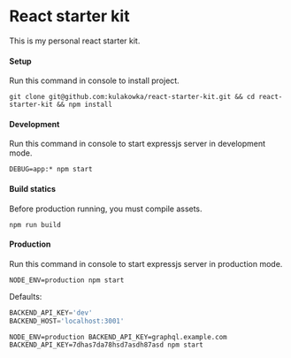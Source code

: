 # React starter kit

This is my personal react starter kit. 

#### Setup

Run this command in console to install project.

```
git clone git@github.com:kulakowka/react-starter-kit.git && cd react-starter-kit && npm install
```

#### Development

Run this command in console to start expressjs server in development mode.

```
DEBUG=app:* npm start
```

#### Build statics

Before production running, you must compile assets.

```
npm run build
```

#### Production

Run this command in console to start expressjs server in production mode.

```
NODE_ENV=production npm start
```

Defaults:

```javascript
BACKEND_API_KEY='dev'
BACKEND_HOST='localhost:3001'
```

```
NODE_ENV=production BACKEND_API_KEY=graphql.example.com BACKEND_API_KEY=7dhas7da78hsd7asdh87asd npm start
```

